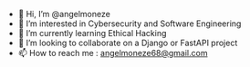 - 👋 Hi, I’m @angelmoneze
- 👀 I’m interested in Cybersecurity and Software Engineering
- 🌱 I’m currently learning Ethical Hacking
- 💞️ I’m looking to collaborate on a Django or FastAPI project
- 📫 How to reach me : angelmoneze68@gmail.com

<!---
angelmoneze/angelmoneze is a ✨ special ✨ repository because its `README.md` (this file) appears on your GitHub profile.
You can click the Preview link to take a look at your changes.
--->
